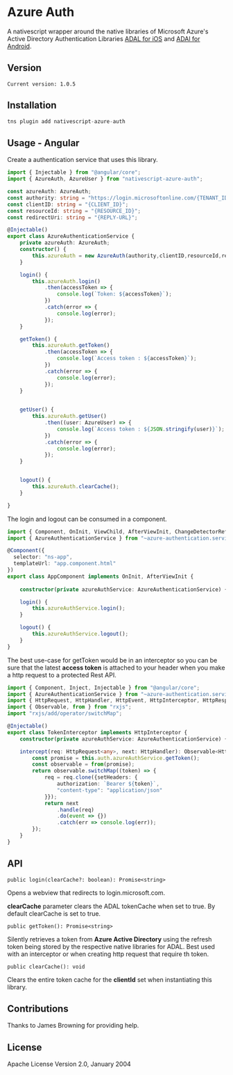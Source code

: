# Azure Auth

A nativescript wrapper around the native libraries of Microsoft Azure's Active Directory Authentication Libraries [ADAL for iOS](https://github.com/AzureAD/azure-activedirectory-library-for-objc) and [ADAl for Android](https://github.com/AzureAD/azure-activedirectory-library-for-android).

## Version

    Current version: 1.0.5
## Installation


```javascript
tns plugin add nativescript-azure-auth
```
 
## Usage - Angular

Create a authentication service that uses this library.

``` typescript
import { Injectable } from "@angular/core";
import { AzureAuth, AzureUser } from "nativescript-azure-auth";

const azureAuth: AzureAuth;
const authority: string = "https://login.microsoftonline.com/{TENANT_ID}/oauth2/authorize"
const clientID: string = "{CLIENT_ID}";
const resourceId: string = "{RESOURCE_ID}";
const redirectUri: string = "{REPLY-URL}";

@Injectable()
export class AzureAuthenticationService {
    private azureAuth: AzureAuth;
    constructor() {
        this.azureAuth = new AzureAuth(authority,clientID,resourceId,redirectUri);
    }

    login() {
        this.azureAuth.login()
            .then(accessToken => {
                console.log(`Token: ${accessToken}`);
            })
            .catch(error => {
                console.log(error);
            });
    }

    getToken() {
        this.azureAuth.getToken()
            .then(accessToken => {
                console.log(`Access token : ${accessToken}`);
            })
            .catch(error => {
                console.log(error);
            });
    }

    
    getUser() {
        this.azureAuth.getUser()
            .then((user: AzureUser) => {
                console.log(`Access token : ${JSON.stringify(user)}`);
            })
            .catch(error => {
                console.log(error);
            });
    }


    logout() {
        this.azureAuth.clearCache();
    }

}
```

The login and logout can be consumed in a component.

```typescript
import { Component, OnInit, ViewChild, AfterViewInit, ChangeDetectorRef } from "@angular/core";
import { AzureAuthenticationService } from "~azure-authentication.service"

@Component({
  selector: "ns-app",
  templateUrl: "app.component.html"
})
export class AppComponent implements OnInit, AfterViewInit {
    
    constructor(private azureAuthService: AzureAuthenticationService) {}

    login() {
        this.azureAuthService.login();
    }

    logout() {
        this.azureAuthService.logout();
    }
}
```
The best use-case for getToken would be in an interceptor so you can be sure that the latest **access token** is attached to your header when you make a http request to a protected Rest API.

```typescript
import { Component, Inject, Injectable } from "@angular/core";
import { AzureAuthenticationService } from "~azure-authentication.service"
import { HttpRequest, HttpHandler, HttpEvent, HttpInterceptor, HttpResponse, HttpHeaders, HttpClient} from "@angular/common/http";
import { Observable, from } from "rxjs";
import "rxjs/add/operator/switchMap";

@Injectable()
export class TokenInterceptor implements HttpInterceptor {
    constructor(private azureAuthService: AzureAuthenticationService) {}

    intercept(req: HttpRequest<any>, next: HttpHandler): Observable<HttpEvent<any>> {
        const promise = this.auth.azureAuthService.getToken();
        const observable = from(promise);
        return observable.switchMap((token) => {
            req = req.clone({setHeaders: {
                authorization: `Bearer ${token}`,
                "content-type": "application/json"
            }});
            return next
                .handle(req)
                .do(event => {})
                .catch(err => console.log(err));
        });   
    }
}
```
## API

  `public login(clearCache?: boolean): Promise<string>`

  Opens a webview that redirects to login.microsoft.com. 

  **clearCache** parameter clears the ADAL tokenCache when set to true. By default clearCache is set to true.

  `public getToken(): Promise<string>`

  Silently retrieves a token from **Azure Active Directory** using the refresh token being stored by the respective native libraries for ADAL. Best used with an interceptor or when creating http request that require th token.

  `public clearCache(): void`

  Clears the entire token cache for the **clientId** set when instantiating this library.
    
## Contributions

Thanks to James Browning for providing help.

## License

Apache License Version 2.0, January 2004
